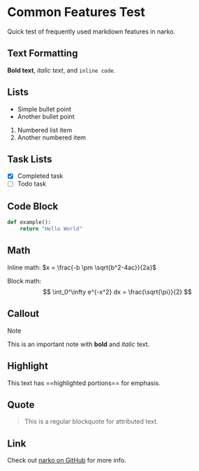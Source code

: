 # Common Features Test

Quick test of frequently used markdown features in narko.

## Text Formatting
**Bold text**, *italic text*, and `inline code`.

## Lists
- Simple bullet point
- Another bullet point

1. Numbered list item
2. Another numbered item

## Task Lists
- [x] Completed task
- [ ] Todo task

## Code Block
```python
def example():
    return "Hello World"
```

## Math
Inline math: $x = \frac{-b \pm \sqrt{b^2-4ac}}{2a}$

Block math:
$$
\int_0^\infty e^{-x^2} dx = \frac{\sqrt{\pi}}{2}
$$

## Callout
> [!NOTE]
> This is an important note with **bold** and *italic* text.

## Highlight
This text has ==highlighted portions== for emphasis.

## Quote
> This is a regular blockquote for attributed text.

## Link
Check out [narko on GitHub](https://github.com/user/narko) for more info.